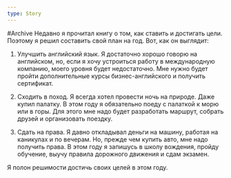 ```yaml
---
type: Story
---
```

#Archive 
Недавно я прочитал книгу о том, как ставить и достигать цели. Поэтому я решил составить свой план на год. Вот, как он выглядит:

1. Улучшить английский язык. Я достаточно хорошо говорю на английском, но, если я хочу устроиться работу в международную компанию, моего уровня будет недостаточно. Мне нужно будет пройти дополнительные курсы бизнес-английского и получить сертификат.

2. Сходить в поход. Я всегда хотел провести ночь на природе. Даже купил палатку. В этом году я обязательно поеду с палаткой к морю или в горы. Для этого мне надо будет разработать маршрут, собрать друзей и организовать поездку.

3. Сдать на права. Я давно откладывал деньги на машину, работая на каникулах и по вечерам. Но, прежде чем купить авто, мне надо получить права. В этом году я запишусь в школу вождения, пройду обучение, выучу правила дорожного движения и сдам экзамен.

Я полон решимости достичь своих целей в этом году.